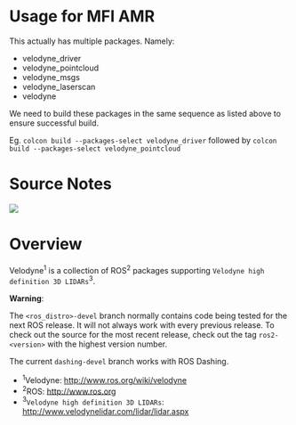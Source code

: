 # Usage for MFI AMR

This actually has multiple packages. Namely:
- velodyne_driver
- velodyne_pointcloud
- velodyne_msgs
- velodyne_laserscan
- velodyne

We need to build these packages in the same sequence as listed above to ensure successful build.

Eg. ```colcon build --packages-select velodyne_driver``` followed by ```colcon build --packages-select velodyne_pointcloud```


# Source Notes

[![](https://github.com/ros-drivers/velodyne/workflows/Basic%20Build%20Workflow/badge.svg?branch=ros2)](https://github.com/ros-drivers/velodyne/actions)

Overview
========

Velodyne<sup>1</sup> is a collection of ROS<sup>2</sup> packages supporting `Velodyne high
definition 3D LIDARs`<sup>3</sup>.

**Warning**:

  The `<ros_distro>-devel` branch normally contains code being tested for the next
  ROS release.  It will not always work with every previous release.
  To check out the source for the most recent release, check out the
  tag `ros2-<version>` with the highest version number.

The current ``dashing-devel`` branch works with ROS Dashing.

- <sup>1</sup>Velodyne: http://www.ros.org/wiki/velodyne
- <sup>2</sup>ROS: http://www.ros.org
- <sup>3</sup>`Velodyne high definition 3D LIDARs`: http://www.velodynelidar.com/lidar/lidar.aspx
